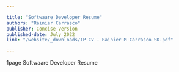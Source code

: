 ```yaml
---

title: "Softwaare Developer Resume" 
authors: "Rainier Carrasco"
publisher: Concise Version
published-date: July 2022
link: "/website/_downloads/1P CV - Rainier M Carrasco SD.pdf"

---
```


1page Softwaare Developer Resume
